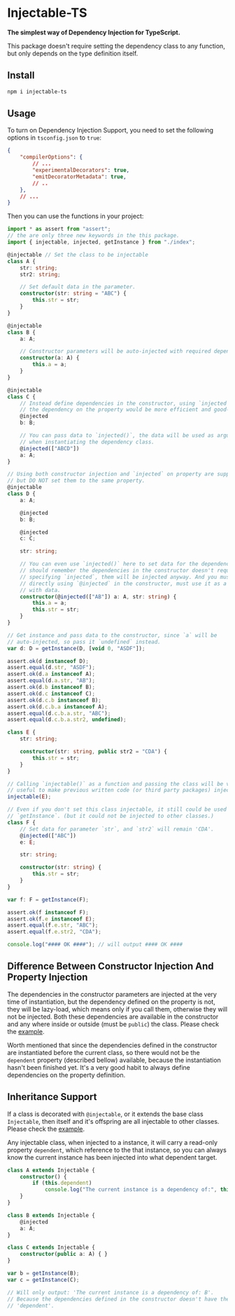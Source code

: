 # Injectable-TS

**The simplest way of Dependency Injection for TypeScript.**

This package doesn't require setting the dependency class to any function,
but only depends on the type definition itself.

## Install

```sh
npm i injectable-ts
```

## Usage

To turn on Dependency Injection Support, you need to set the following options
in `tsconfig.json` to `true`:

```json
{
    "compilerOptions": {
        // ...
        "experimentalDecorators": true,
        "emitDecoratorMetadata": true,
        // ..
    },
    // ...
}
```

Then you can use the functions in your project:

```typescript
import * as assert from "assert";
// the are only three new keywords in the this package.
import { injectable, injected, getInstance } from "./index";

@injectable // Set the class to be injectable
class A {
    str: string;
    str2: string;

    // Set default data in the parameter.
    constructor(str: string = "ABC") {
        this.str = str;
    }
}

@injectable
class B {
    a: A;

    // Constructor parameters will be auto-injected with required dependencies.
    constructor(a: A) {
        this.a = a;
    }
}

@injectable
class C {
    // Instead define dependencies in the constructor, using `injected` to define
    // the dependency on the property would be more efficient and good-looking.
    @injected
    b: B;

    // You can pass data to `injected()`, the data will be used as arguments 
    // when instantiating the dependency class.
    @injected(["ABCD"])
    a: A;
}

// Using both constructor injection and `injected` on property are supported, 
// but DO NOT set them to the same property.
@injectable
class D {
    a: A;

    @injected
    b: B;

    @injected
    c: C;

    str: string;

    // You can even use `injected()` here to set data for the dependency, BUT 
    // should remember the dependencies in the constructor doesn't required 
    // specifying `injected`, them will be injected anyway. And you must not 
    // directly using `@injected` in the constructor, must use it as a function 
    // with data.
    constructor(@injected(["AB"]) a: A, str: string) {
        this.a = a;
        this.str = str;
    }
}

// Get instance and pass data to the constructor, since `a` will be 
// auto-injected, so pass it `undefined` instead.
var d: D = getInstance(D, [void 0, "ASDF"]);

assert.ok(d instanceof D);
assert.equal(d.str, "ASDF");
assert.ok(d.a instanceof A);
assert.equal(d.a.str, "AB");
assert.ok(d.b instanceof B);
assert.ok(d.c instanceof C);
assert.ok(d.c.b instanceof B);
assert.ok(d.c.b.a instanceof A);
assert.equal(d.c.b.a.str, "ABC");
assert.equal(d.c.b.a.str2, undefined);

class E {
    str: string;

    constructor(str: string, public str2 = "CDA") {
        this.str = str;
    }
}

// Calling `injectable()` as a function and passing the class will be very 
// useful to make previous written code (or third party packages) injectable.
injectable(E);

// Even if you don't set this class injectable, it still could be used by 
// `getInstance`. (but it could not be injected to other classes.)
class F {
    // Set data for parameter `str`, and `str2` will remain 'CDA'.
    @injected(["ABC"])
    e: E;

    str: string;

    constructor(str: string) {
        this.str = str;
    }
}

var f: F = getInstance(F);

assert.ok(f instanceof F);
assert.ok(f.e instanceof E);
assert.equal(f.e.str, "ABC");
assert.equal(f.e.str2, "CDA");

console.log("#### OK ####"); // will output #### OK ####
```

## Difference Between Constructor Injection And Property Injection

The dependencies in the constructor parameters are injected at the very time of 
instantiation, but the dependency defined on the property is not, they will be 
lazy-load, which means only if you call them, otherwise they will not be 
injected. Both these dependencies are available in the constructor and any where
inside or outside (must be `public`) the class. 
Please check the [example](./example-lazyload/index.ts).

Worth mentioned that since the dependencies defined in the constructor are 
instantiated before the current class, so there would not be the `dependent` 
property (described bellow) available, because the instantiation hasn't been 
finished yet. It's a very good habit to always define dependencies on the 
property definition. 

## Inheritance Support

If a class is decorated with `@injectable`, or it extends the base class 
`Injectable`, then itself and it's offspring are all injectable to other 
classes. Please check the [example](./example-inheritance/index.ts).

Any injectable class, when injected to a instance, it will carry a read-only 
property `dependent`, which reference to the that instance, so you can always 
know the current instance has been injected into what dependent target.

```typescript
class A extends Injectable {
    constructor() {
        if (this.dependent)
            console.log("The current instance is a dependency of:", this.dependent.constructor.name);
    }
}

class B extends Injectable {
    @injected
    a: A;
}

class C extends Injectable {
    constructor(public a: A) { }
}

var b = getInstance(B);
var c = getInstance(C);

// Will only output: 'The current instance is a dependency of: B'.
// Because the dependencies defined in the constructor doesn't have the property
// 'dependent'.
```
